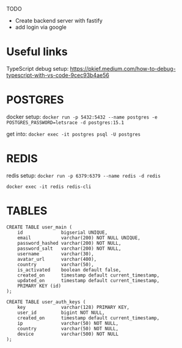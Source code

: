 TODO

- Create backend server with fastify
- add login via google 

# Useful links
TypeScript debug setup: https://pkief.medium.com/how-to-debug-typescript-with-vs-code-9cec93b4ae56

# POSTGRES
docker setup: 
`docker run -p 5432:5432 --name postgres -e POSTGRES_PASSWORD=letsrace -d postgres:15.1`

get into: 
`docker exec -it postgres psql -U postgres`

# REDIS
redis setup: 
`docker run -p 6379:6379 --name redis -d redis`

`docker exec -it redis redis-cli`

# TABLES 
```
CREATE TABLE user_main (
    id              bigserial UNIQUE,
    email           varchar(200) NOT NULL UNIQUE,
    password_hashed varchar(200) NOT NULL,
    password_salt   varchar(200) NOT NULL,
    username        varchar(30),
    avatar_url      varchar(400),
    country         varchar(50),
    is_activated    boolean default false,
    created_on      timestamp default current_timestamp,
    updated_on      timestamp default current_timestamp,
    PRIMARY KEY (id)
);

CREATE TABLE user_auth_keys (
    key             varchar(128) PRIMARY KEY,
    user_id         bigint NOT NULL,
    created_on      timestamp default current_timestamp,
    ip              varchar(50) NOT NULL,
    country         varchar(50) NOT NULL,
    device          varchar(500) NOT NULL
);
```